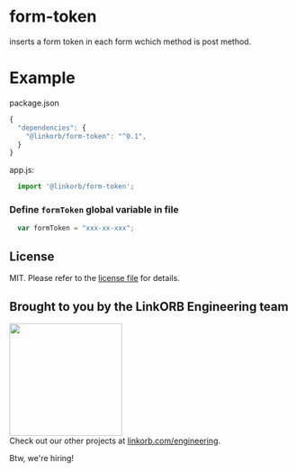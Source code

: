 # form-token
inserts a form token in each form wchich method is post method.

# Example

package.json

```javascript
{
  "dependencies": {
    "@linkorb/form-token": "^0.1",
  }
}
```

app.js:
```javascript
  import '@linkorb/form-token';
```

### Define `formToken` global variable in file

```javascript
  var formToken = "xxx-xx-xxx";
```

## License

MIT. Please refer to the [license file](LICENSE) for details.

## Brought to you by the LinkORB Engineering team

<img src="http://www.linkorb.com/d/meta/tier1/images/linkorbengineering-logo.png" width="200px" /><br />
Check out our other projects at [linkorb.com/engineering](http://www.linkorb.com/engineering).

Btw, we're hiring!
